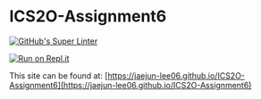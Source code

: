 # ICS2O-Assignment6

[![GitHub's Super Linter](https://github.com/jaejun-lee06/ICS2O-Assignment6/workflows/GitHub's%20Super%20Linter/badge.svg)](https://github.com/jaejun-lee06/ICS2O-Assignment6/actions)

[![Run on Repl.it](https://repl.it/badge/github/jaejun-lee06/ICS2O-Assignment6)](https://repl.it/github/jaejun-lee06/ICS2O-Assignment6)

This site can be found at: [https://jaejun-lee06.github.io/ICS2O-Assignment6](https://jaejun-lee06.github.io/ICS2O-Assignment6)
